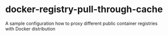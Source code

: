 # docker-registry-pull-through-cache
A sample configuration how to proxy different public container registries with Docker distribution
